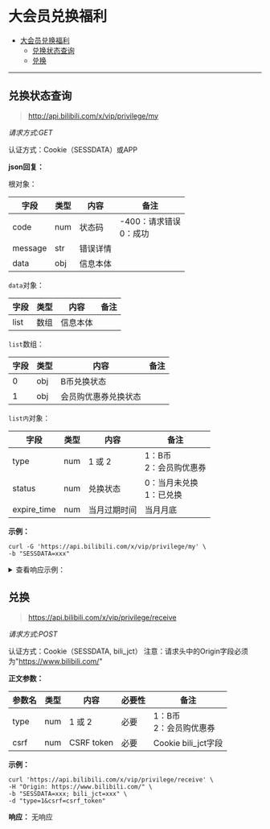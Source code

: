 # 大会员兑换福利

- [大会员兑换福利](#大会员兑换福利)
	- [兑换状态查询](#兑换状态查询)
	- [兑换](#兑换)

---

## 兑换状态查询

> http://api.bilibili.com/x/vip/privilege/my

*请求方式:GET*

认证方式：Cookie（SESSDATA）或APP

**json回复：**

根对象：

| 字段    | 类型 | 内容       | 备注                        |
| ------- | ---- | -------- | --------------------------- |
| code    | num  | 状态码    | -400：请求错误<br />0：成功 |
| message | str  | 错误详情   |                             |
| data    | obj  | 信息本体  |                              |

`data`对象：

| 字段           | 类型 | 内容             | 备注                     |
| ----- | -------|----------------|------ |
| list  | 数组   | 信息本体 |              |

`list`数组：

| 字段    | 类型 | 内容             | 备注 |
| ----- | -------|-----------------|------ |
| 0    | obj   | B币兑换状态 |              |
| 1    | obj   | 会员购优惠券兑换状态 |      |

`list内`对象：

|        字段    | 类型  | 内容             | 备注 |
| -------------- | -----|------------------|------ |
| type           | num  | 1 或 2 | 1：B币</br>2：会员购优惠券 |
| status         | num  | 兑换状态 | 0：当月未兑换</br>1：已兑换     |
| expire_time    | num  | 当月过期时间 | 当月月底 |


**示例：**

```shell
curl -G 'https://api.bilibili.com/x/vip/privilege/my' \
-b "SESSDATA=xxx"
```

<details>
<summary>查看响应示例：</summary>

```json
{
	"code":0,
	"message":"0",
	"ttl":1,
	"data":{
		"list":[
			{"type":1,"state":1,"expire_time":1638287999},
			{"type":2,"state":1,"expire_time":1638287999}
		]
	}
}
```

</details>


## 兑换
> https://api.bilibili.com/x/vip/privilege/receive

*请求方式:POST*

认证方式：Cookie（SESSDATA, bili_jct）
注意：请求头中的Origin字段必须为"https://www.bilibili.com/"


**正文参数：**

| 参数名     | 类型 | 内容        | 必要性         | 备注                      |
| ---------- | ---- | ---------- | -------- | ---------------------- |
| type       | num  | 1 或 2  | 必要          | 1：B币</br>2：会员购优惠券   |
| csrf       | num  | CSRF token  | 必要          | Cookie bili_jct字段 |

**示例：**

```shell
curl 'https://api.bilibili.com/x/vip/privilege/receive' \
-H "Origin: https://www.bilibili.com/" \
-b "SESSDATA=xxx; bili_jct=xxx" \
-d "type=1&csrf=csrf_token"
```

**响应：**
无响应
